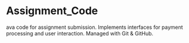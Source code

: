 # Assignment_Code
ava code for assignment submission. Implements interfaces for payment processing and user interaction. Managed with Git &amp; GitHub.
